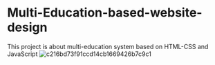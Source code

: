 # Multi-Education-based-website-design
This project is about multi-education system based on HTML-CSS and JavaScript
![c216bd73f91ccd14cb1669426b7c9c1](https://user-images.githubusercontent.com/56741931/193576289-9fefd1a4-42c9-43f0-80a8-a0b865ea20e7.jpg)
